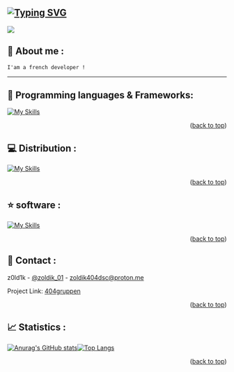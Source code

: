 <a name="readme-top"></a>

[![Typing SVG](https://readme-typing-svg.herokuapp.com?font=Fira+Code&pause=1000&color=000000&random=false&width=435&lines=Hello%2C+i'am+z0ld1k+!+🏮)](https://git.io/typing-svg)
---
<img src="https://i.pinimg.com/originals/93/9e/92/939e9273e3d6ef4f281cda31e9e62488.gif">

## 🔎 About me : 

`I'am a french developer !`

---

## 📜 Programming languages & Frameworks:
[![My Skills](https://skillicons.dev/icons?i=js,html,css,cpp,nodejs,php,py,mysql,lua)](https://skillicons.dev)
<p align="right">(<a href="#readme-top">back to top</a>)</p>

## 💻 Distribution :
[![My Skills](https://skillicons.dev/icons?i=linux,kali,windows)](https://skillicons.dev)
<p align="right">(<a href="#readme-top">back to top</a>)</p>

## ⭐ software :
[![My Skills](https://skillicons.dev/icons?i=vscode,visualstudio,vscodium)](https://skillicons.dev)
<p align="right">(<a href="#readme-top">back to top</a>)</p>

## 📩 Contact :

z0ld1k - [@zoldik_01](https://twitter.com/zoldik_01) -  zoldik404dsc@proton.me

Project Link: [404gruppen](https://github.com/404Gruppen)

<p align="right">(<a href="#readme-top">back to top</a>)</p>



## 📈 Statistics :

<div style="display: flex;">
    <a href="https://github.com/anuraghazra/github-readme-stats">
        <img src="https://github-readme-stats-git-masterrstaa-rickstaa.vercel.app/api?username=z0ld1kdsc&show_icons=true&include_all_commits=true&count_private=true&theme=tokyonight" alt="Anurag's GitHub stats">
    </a>
    <a href="https://github.com/anuraghazra/github-readme-stats">
        <img src="https://github-readme-stats-git-masterrstaa-rickstaa.vercel.app/api/top-langs/?username=z0ld1kdsc&&theme=tokyonight&layout=compact&langs_count=10" alt="Top Langs"">
    </a>
</div>
<p align="right">(<a href="#readme-top">back to top</a>)</p>



